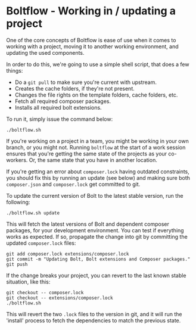 Boltflow - Working in / updating a project
==========================================

One of the core concepts of Boltflow is ease of use when it comes to working
with a project, moving it to another working environment, and updating the used
components.

In order to do this, we're going to use a simple shell script, that does a few
things:

 * Do a `git pull` to make sure you're current with upstream.
 * Creates the cache folders, if they're not present.
 * Changes the file rights on the template folders, cache folders, etc.
 * Fetch all required composer packages.
 * Installs all required bolt extensions.

To run it, simply issue the command below:

```
./boltflow.sh
```

If you're working on a project in a team, you might be working in your own
branch, or you might not. Running `boltflow` at the start of a work session ensures that you're getting the same state of the projects as your co-workers. Or, the same state that you have in another location.

If you're getting an error about `composer.lock` having outdated constraints, you should fix this by running an update (see below) and making sure both `composer.json` and `composer.lock` get committed to git.

To update the current version of Bolt to the latest stable version, run the
following:

```
./boltflow.sh update
```

This will fetch the latest versions of Bolt and dependent composer packages,
for your development environment. You can test if everything works as expected.
If so, propagate the change into git by committing the updated `composer.lock`
files:

```
git add composer.lock extensions/composer.lock
git commit -m "Updating Bolt, Bolt extensions and Composer packages."
git push
```

If the change breaks your project, you can revert to the last known stable
situation, like this:

```
git checkout -- composer.lock
git checkout -- extensions/composer.lock
./boltflow.sh
```

This will revert the two `.lock` files to the version in git, and it will run
the 'install' process to fetch the dependencies to match the previous state.
